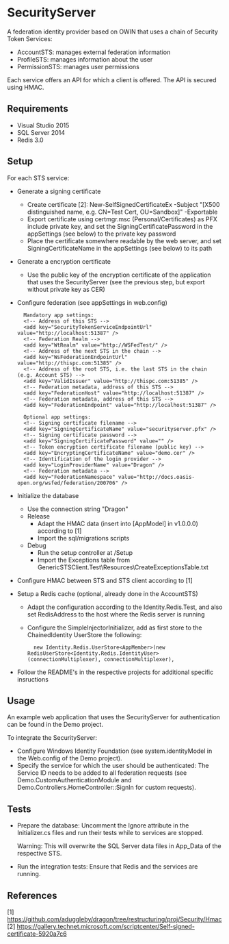 SecurityServer
==============

A federation identity provider based on OWIN that uses a chain of Security Token Services:

* AccountSTS: manages external federation information
* ProfileSTS: manages information about the user
* PermissionSTS: manages user permissions

Each service offers an API for which a client is offered. The API is secured using HMAC.


Requirements
------------

* Visual Studio 2015
* SQL Server 2014
* Redis 3.0


Setup
-----

For each STS service:

* Generate a signing certificate
    * Create certificate [2]: New-SelfSignedCertificateEx -Subject "[X500 distinguished name, e.g. CN=Test Cert, OU=Sandbox]" -Exportable
    * Export certificate using certmgr.msc (Personal/Certificates) as PFX include private key, and set the SigningCertificatePassword in the appSettings  (see below) to the private key password
    * Place the certificate somewhere readable by the web server, and set SigningCertificateName in the appSettings (see below) to its path
* Generate a encryption certificate
    * Use the public key of the encryption certificate of the application that uses the SecurityServer (see the previous step, but export without private key as CER)   
* Configure federation (see appSettings in web.config)

        Mandatory app settings:
        <!-- Address of this STS -->
        <add key="SecurityTokenServiceEndpointUrl" value="http://localhost:51387" />
        <!-- Federation Realm -->
        <add key="WtRealm" value="http://WSFedTest/" />
        <!-- Address of the next STS in the chain -->
        <add key="WsFederationEndpointUrl" value="http://thispc.com:51385" />
        <!-- Address of the root STS, i.e. the last STS in the chain (e.g. Account STS) -->
        <add key="ValidIssuer" value="http://thispc.com:51385" />
        <!-- Federation metadata, address of this STS -->
        <add key="FederationHost" value="http://localhost:51387" />
        <!-- Federation metadata, address of this STS -->
        <add key="FederationEndpoint" value="http://localhost:51387" />

        Optional app settings:
        <!-- Signing certificate filename -->
        <add key="SigningCertificateName" value="securityserver.pfx" />
        <!-- Signing certificate password -->
        <add key="SigningCertificatePassword" value="" />
        <!-- Token encryption certificate filename (public key) -->
        <add key="EncryptingCertificateName" value="demo.cer" />
        <!-- Identification of the login provider -->
        <add key="LoginProviderName" value="Dragon" />
        <!-- Federation metadata -->
        <add key="FederationNamespace" value="http://docs.oasis-open.org/wsfed/federation/200706" />

* Initialize the database
    * Use the connection string "Dragon"
    * Release
        * Adapt the HMAC data (insert into [AppModel] in v1.0.0.0) according to [1]
        * Import the sql/migrations scripts
    * Debug
        * Run the setup controller at /Setup
        * Import the Exceptions table from GenericSTSClient.Test\Resources\CreateExceptionsTable.txt
* Configure HMAC between STS and STS client according to [1]
* Setup a Redis cache (optional, already done in the AccountSTS)
    * Adapt the configuration according to the Identity.Redis.Test, and also set RedisAddress to the host where the Redis server is running
    * Configure the SimpleInjectorInitializer, add as first store to the ChainedIdentity UserStore the following:

            new Identity.Redis.UserStore<AppMember>(new RedisUserStore<Identity.Redis.IdentityUser>(connectionMultiplexer), connectionMultiplexer),

* Follow the README's in the respective projects for additional specific insructions


Usage
-----

An example web application that uses the SecurityServer for authentication can be found in the Demo project.

To integrate the SecurityServer:
* Configure Windows Identity Foundation (see system.identityModel in the Web.config of the Demo project).
* Specify the service for which the user should be authenticated: The Service ID needs to be added to all federation requests (see Demo.CustomAuthenticationModule and Demo.Controllers.HomeController::SignIn for custom requests).


Tests
-----

* Prepare the database:
  Uncomment the Ignore attribute in the Initializer.cs files and run their tests while to services are stopped.

  Warning: This will overwrite the SQL Server data files in App_Data of the respective STS.

* Run the integration tests:
  Ensure that Redis and the services are running.


References
----------

[1] https://github.com/aduggleby/dragon/tree/restructuring/proj/Security/Hmac
[2] https://gallery.technet.microsoft.com/scriptcenter/Self-signed-certificate-5920a7c6